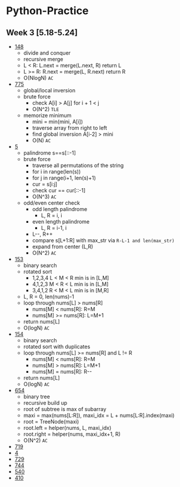 # Python-Practice
## Week 3 [5.18-5.24]
- [148](https://leetcode.com/problems/sort-list/)
  - divide and conquer
  - recursive merge
  - L < R: L.next = merge(L.next, R) return L
  - L >= R: R.next = merge(L, R.next) return R
  - O(NlogN) `AC`
- [775](https://leetcode.com/problems/global-and-local-inversions/)
  - global/local inversion
  - brute force
    - check A[i] > A[j] for i + 1 < j
    - O(N^2) `TLE`
  - memorize minimum
    - mini = min(mini, A[i])
    - traverse array from right to left
    - find global inversion A[i-2] > mini
    - O(N) `AC`
- [5](https://leetcode.com/problems/longest-palindromic-substring/)
  - palindrome s==s[::-1]
  - brute force
    - traverse all permutations of the string
    - for i in range(len(s))
    - for j in range(i+1, len(s)+1)
    - cur = s[i:j]
    - check cur == cur[::-1]
    - O(N^3) `AC`
  - odd/even center check
    - odd length palindrome
      - L, R = i, i
    - even length palindrome
      - L, R = i-1, i
    - L--, R++
    - compare s[L+1:R] with max_str via `R-L-1 and len(max_str)`
    - expand from center (L,R)
    - O(N^2) `AC`
- [153](https://leetcode.com/problems/find-minimum-in-rotated-sorted-array/)
  - binary search
  - rotated sort
    - 1,2,3,4 L < M < R min is in [L,M]
    - 4,1,2,3 M < R < L min is in [L,M]
    - 3,4,1,2 R < M < L min is in [M,R]
  - L, R = 0, len(nums)-1
  - loop through nums[L] > nums[R]
    - nums[M] < nums[R]: R=M
    - nums[M] >= nums[R]: L=M+1
  - return nums[L]
  - O(logN) `AC`
- [154](https://leetcode.com/problems/find-minimum-in-rotated-sorted-array-ii/)
  - binary search
  - rotated sort with duplicates
  - loop through nums[L] >= nums[R] and L != R
    - nums[M] < nums[R]: R=M
    - nums[M] > nums[R]: L=M+1
    - nums[M] = nums[R]: R--
  - return nums[L]
  - O(logN) `AC`
- [654](https://leetcode.com/problems/maximum-binary-tree/)
  - binary tree
  - recursive build up
  - root of subtree is max of subarray
  - maxi = max(nums[L:R]), maxi_idx = L + nums[L:R].index(maxi)
  - root = TreeNode(maxi)
  - root.left = helper(nums, L, maxi_idx)
  - root.right = helper(nums, maxi_idx+1, R)
  - O(N^2) `AC`  
- [719]()
- [4]()
- [729]()
- [744]()
- [540]()
- [410]()
